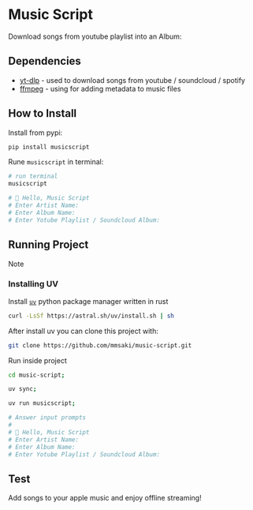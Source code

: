 # Music Script

Download songs from youtube playlist into an Album:

## Dependencies

- [yt-dlp](https://github.com/yt-dlp/yt-dlp) - used to download songs from youtube / soundcloud / spotify
- [ffmpeg](https://ffmpeg.org/download.html) - using for adding metadata to music files

## How to Install

Install from pypi:

```sh
pip install musicscript
```

Rune `musicscript` in terminal:

```sh
# run terminal
musicscript

# 👾 Hello, Music Script
# Enter Artist Name:
# Enter Album Name:
# Enter Yotube Playlist / Soundcloud Album:
```

## Running Project

> [!NOTE]
>
> ### Installing UV
>
> Install [`uv`](https://docs.astral.sh/uv/getting-started/installation/) python package manager written in rust
>
> ```sh
> curl -LsSf https://astral.sh/uv/install.sh | sh
> ```
>
> After install uv you can clone this project with:
>
> ```sh
> git clone https://github.com/mmsaki/music-script.git
> ```

Run inside project

```sh
cd music-script;

uv sync;

uv run musicscript;

# Answer input prompts
#
# 👾 Hello, Music Script
# Enter Artist Name:
# Enter Album Name:
# Enter Yotube Playlist / Soundcloud Album:
```

## Test

Add songs to your apple music and enjoy offline streaming!

